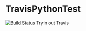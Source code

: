 # TravisPythonTest 
[![Build Status](https://travis-ci.org/emorres25/TravisPythonTest.svg?branch=master)](https://travis-ci.org/emorres25/TravisPythonTest)
Tryin out Travis
